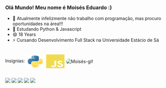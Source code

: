 ### Olá Mundo! Meu nome é Moisés Eduardo :)

- 🔭 Atualmente infelizmente não trabalho com programação, mas procuro oportunidades na área!!!
- 🌱 Estudando Python & Javascript
- 😄 18 Years
- ⚡ Cursando Desenvolvimento Full Stack na Universidade Estácio de Sá

<div style="display: inline_block"><br>
  Insignias:
  <img align="center" alt="Moisés-Python" height="45" width="60" src="https://raw.githubusercontent.com/devicons/devicon/master/icons/python/python-original.svg">
  <img align="center" alt="Moisés-Js" height="45" width="60" src="https://raw.githubusercontent.com/devicons/devicon/master/icons/javascript/javascript-plain.svg">
  <img align="center" alt="Moisés-gif" height="150" style="border-radius:50px;" src="https://cdn.discordapp.com/attachments/816843431744897024/1090013514913022052/tumblr_m7r9ppZc2G1rn49rzo2_250.gif">
</div>

##

<div> 
  <a href="https://www.youtube.com/channel/UCsDYL39iz_e0MvSYXAV8wKQ" target="_blank"><img src="https://img.shields.io/badge/YouTube-FF0000?style=for-the-badge&logo=youtube&logoColor=white" target="_blank"></a>
  <a href="https://www.instagram.com/moises_e.dev/" target="_blank"><img src="https://img.shields.io/badge/-Instagram-%23E4405F?style=for-the-badge&logo=instagram&logoColor=white" target="_blank"></a>
 <a href="https://discord.gg/nC6ek7jB37" target="_blank"><img src="https://img.shields.io/badge/Discord-7289DA?style=for-the-badge&logo=discord&logoColor=white" target="_blank"></a> 
  <a href = "mailto:moises.eduardogc@gmail.com"><img src="https://img.shields.io/badge/-Gmail-%23333?style=for-the-badge&logo=gmail&logoColor=white" target="_blank"></a>
  <a href="https://www.linkedin.com/in/mois%C3%A9s-eduardo-gomes-da-costa-a1972324b/" target="_blank"><img src="https://img.shields.io/badge/-LinkedIn-%230077B5?style=for-the-badge&logo=linkedin&logoColor=white" target="_blank"></a> 
  
</div>
